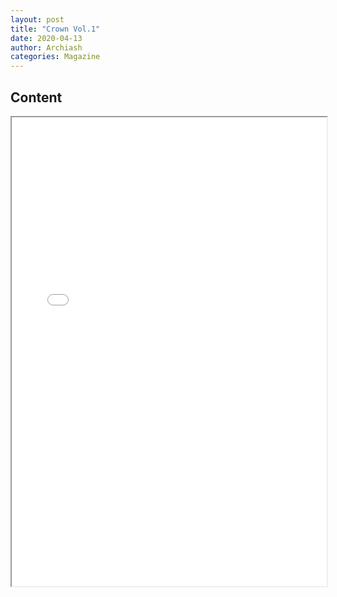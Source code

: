 ```yaml
---
layout: post
title: "Crown Vol.1"
date: 2020-04-13
author: Archiash
categories: Magazine
---
```


<h2>Content</h2>

<iframe src="/pdfs/Crown-Vol-1.pdf" width="100%" height="750px"></if>




